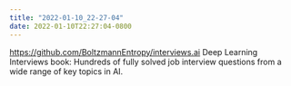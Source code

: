 ```yaml
---
title: "2022-01-10_22-27-04"
date: 2022-01-10T22:27:04-0800
---
```


https://github.com/BoltzmannEntropy/interviews.ai  Deep Learning Interviews book: Hundreds of fully solved job interview questions from a wide range of key topics in AI.
